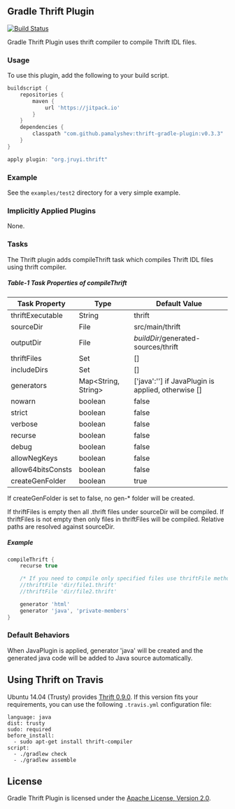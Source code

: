 ## Gradle Thrift Plugin

[![Build Status](https://travis-ci.org/jruyi/thrift-gradle-plugin.svg?branch=master)](https://travis-ci.org/jruyi/thrift-gradle-plugin)

Gradle Thrift Plugin uses thrift compiler to compile Thrift IDL files.

### Usage

To use this plugin, add the following to your build script.

```groovy
buildscript {
	repositories {
		maven {
			url 'https://jitpack.io'
		}
	}
	dependencies {
		classpath "com.github.pamalyshev:thrift-gradle-plugin:v0.3.3"
	}
}

apply plugin: "org.jruyi.thrift"
```

### Example

See the `examples/test2` directory for a very simple example.

### Implicitly Applied Plugins

None.

### Tasks

The Thrift plugin adds compileThrift task which compiles Thrift IDL files using thrift compiler.

##### Table-1 Task Properties of compileThrift

Task Property     | Type                | Default Value
------------------|---------------------|---------------------------------------------------
thriftExecutable  | String              | thrift
sourceDir         | File                | src/main/thrift
outputDir         | File                | _buildDir_/generated-sources/thrift
thriftFiles       | Set<File>           | []
includeDirs       | Set<File>           | []
generators        | Map<String, String> | ['java':''] if JavaPlugin is applied, otherwise []
nowarn            | boolean             | false
strict            | boolean             | false
verbose           | boolean             | false
recurse           | boolean             | false
debug             | boolean             | false
allowNegKeys      | boolean             | false
allow64bitsConsts | boolean             | false
createGenFolder   | boolean             | true

If createGenFolder is set to false, no gen-* folder will be created.

If thriftFiles is empty then all .thrift files under sourceDir will be compiled.
If thriftFiles is not empty then only files in thriftFiles will be compiled. Relative paths are resolved against sourceDir.

##### Example

```groovy
compileThrift {
	recurse true

	/* If you need to compile only specified files use thriftFile method */
	//thriftFile 'dir/file1.thrift'
	//thriftFile 'dir/file2.thrift'

	generator 'html'
	generator 'java', 'private-members'
}
```

### Default Behaviors

When JavaPlugin is applied, generator 'java' will be created and the generated java code will be added to Java source automatically.

## Using Thrift on Travis

Ubuntu 14.04 (Trusty) provides [Thrift 0.9.0](http://packages.ubuntu.com/trusty/devel/thrift-compiler). If this version fits your requirements, you can use the following `.travis.yml` configuration file:

```
language: java
dist: trusty
sudo: required
before_install:
  - sudo apt-get install thrift-compiler
script:
  - ./gradlew check
  - ./gradlew assemble
```

## License

Gradle Thrift Plugin is licensed under the [Apache License, Version 2.0](http://www.apache.org/licenses/LICENSE-2.0.html).
